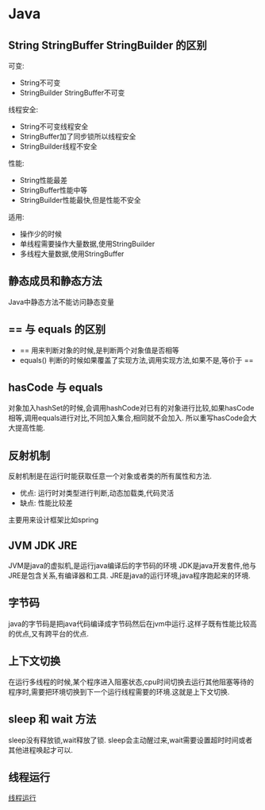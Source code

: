# Java

## String StringBuffer StringBuilder 的区别

可变:
- String不可变
- StringBuilder StringBuffer不可变
  
线程安全:

- String不可变线程安全
- StringBuffer加了同步锁所以线程安全
- StringBuilder线程不安全

性能:

- String性能最差
- StringBuffer性能中等
- StringBuilder性能最快,但是性能不安全

适用:

- 操作少的时候
- 单线程需要操作大量数据,使用StringBuilder
- 多线程大量数据,使用StringBuffer

## 静态成员和静态方法

Java中静态方法不能访问静态变量

## == 与 equals 的区别

- == 用来判断对象的时候,是判断两个对象值是否相等
- equals() 判断的时候如果覆盖了实现方法,调用实现方法,如果不是,等价于 ==

## hasCode 与 equals

对象加入hashSet的时候,会调用hashCode对已有的对象进行比较,如果hasCode相等,调用equals进行对比,不同加入集合,相同就不会加入.
所以重写hasCode会大大提高性能.

## 反射机制

反射机制是在运行时能获取任意一个对象或者类的所有属性和方法.

- 优点: 运行时对类型进行判断,动态加载类,代码灵活
- 缺点: 性能比较差

主要用来设计框架比如spring

## JVM JDK JRE

JVM是java的虚拟机,是运行java编译后的字节码的环境
JDK是java开发套件,他与JRE是包含关系,有编译器和工具.
JRE是java的运行环境,java程序跑起来的环境.

## 字节码

java的字节码是把java代码编译成字节码然后在jvm中运行.这样子既有性能比较高的优点,又有跨平台的优点.

## 上下文切换

在运行多线程的时候,某个程序进入阻塞状态,cpu时间切换去运行其他阻塞等待的程序时,需要把环境切换到下一个运行线程需要的环境.这就是上下文切换.

## sleep 和 wait 方法

sleep没有释放锁,wait释放了锁.
sleep会主动醒过来,wait需要设置超时时间或者其他进程唤起才可以.

## 线程运行

[线程运行](images/thread.png)

